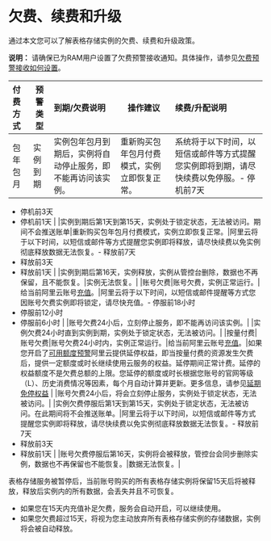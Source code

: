 # 欠费、续费和升级

通过本文您可以了解表格存储实例的欠费、续费和升级政策。

**说明：** 请确保已为RAM用户设置了欠费预警接收通知。具体操作，请参见[欠费预警接收如何设置](/cn.zh-CN/产品定价/常见问题/欠费预警接收如何设置.md)。

|付费方式|预警类型|到期/欠费说明|操作建议|续费/升配说明|
|:---|----|:------|----|:------|
|包年包月|实例到期|实例包年包月到期后，实例将自动停止服务，即不能再访问该实例。|重新购买包年包月付费模式，实例立即恢复正常。|系统将于以下时间，以短信或邮件等方式提醒您实例即将到期，请尽快续费以免停服。-   停机前7天
-   停机前3天
-   停机前1天 |
|实例到期后第1天到第15天，实例处于锁定状态，无法被访问。期间不会推送账单|重新购买包年包月付费模式，实例立即恢复正常。|阿里云将于以下时间，以短信或邮件等方式提醒您实例即将释放，请尽快续费以免实例彻底释放数据无法恢复。-   释放前7天
-   释放前3天
-   释放前1天 |
|实例到期后第16天，实例释放，实例从管控台删除，数据也不再保留，且不能恢复。|实例无法恢复。|
|账号欠费|账号欠费，实例正常运行。|给当前阿里云账号[充值](https://usercenter2.aliyun.com/finance/fund-management/recharge)。|阿里云将于以下时间，以短信或邮件提醒等方式您因账号欠费实例即将锁定，请尽快充值。-   停服前18小时
-   停服前12小时
-   停服前6小时 |
|账号欠费24小后，立刻停止服务，即不能再访问该实例。|
|实例欠费24小时直到实例到期，实例处于锁定状态，无法被访问。|
|按量付费|账号欠费|账号欠费24小时内，实例正常运行。|给当前阿里云账号[充值](https://usercenter2.aliyun.com/finance/fund-management/recharge)。|如果您开启了[可用额度预警](https://usercenter2.aliyun.com/home?spm=a2c4g.11186623.2.9.2da032ad2zyEqW)阿里云提供延停权益，即当按量付费的资源发生欠费后，提供一定额度或时长继续使用云服务的权益。延停期间正常计费。延停的权益额度不是欠费总额的上限。您延停的额度或时长根据您账号的官网等级（L）、历史消费情况等因素，每个月自动计算并更新。更多信息，请参见[延期免停权益](https://help.aliyun.com/document_detail/190777.html) |
|账号欠费24小后，将会立刻停止服务，实例处于锁定状态，无法被访问。|
|实例欠费停服后第1天到第15天，实例处于锁定状态，无法被访问。在此期间将不会推送账单。|阿里云将于以下时间，以短信或邮件等方式提醒您实例即将释放，请尽快续费以免实例彻底释放数据无法恢复。-   释放前7天
-   释放前3天
-   释放前1天 |
|账号欠费停服后第16天，实例将会被释放，管控台会同步删除实例，数据也不再保留也不能恢复。|数据无法恢复。|

表格存储服务被暂停后，当前账号购买的所有表格存储实例将保留15天后将被释放，释放后实例内的所有数据，会丢失并且不可恢复。

-   如果您在15天内充值补足欠费，服务会自动开启，可以继续使用。
-   如果您欠费超过15天，将视为您主动放弃所有表格存储实例的存储数据，实例将会被自动释放。

